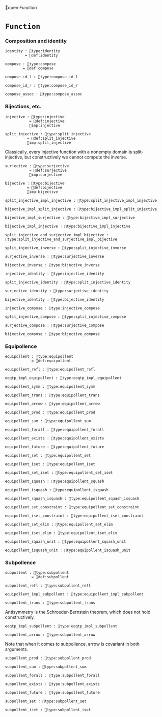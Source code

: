 open:Function
# `Function`

### Composition and identity

    identity : type:identity
             = def:identity

    compose : type:compose
            = def:compose

    compose_id_l : type:compose_id_l

    compose_id_r : type:compose_id_r

    compose_assoc : type:compose_assoc



### Bijections, etc.

    injective : type:injective
               = def:injective
               imp:injective

    split_injective : type:split_injective
              = def:split_injective
              imp:split_injective

Classically, every injective function with a nonempty domain is
split-injective, but constructively we cannot compute the inverse.

    surjective : type:surjective
               = def:surjective
               imp:surjective

    bijective : type:bijective
              = def:bijective
              imp:bijective

    split_injective_impl_injective : type:split_injective_impl_injective

    bijective_impl_split_injective : type:bijective_impl_split_injective

    bijective_impl_surjective : type:bijective_impl_surjective

    bijective_impl_injective : type:bijective_impl_injective

    split_injective_and_surjective_impl_bijective : type:split_injective_and_surjective_impl_bijective

    split_injective_inverse : type:split_injective_inverse

    surjective_inverse : type:surjective_inverse

    bijective_inverse : type:bijective_inverse

    injective_identity : type:injective_identity

    split_injective_identity : type:split_injective_identity

    surjective_identity : type:surjective_identity

    bijective_identity : type:bijective_identity

    injective_compose : type:injective_compose

    split_injective_compose : type:split_injective_compose

    surjective_compose : type:surjective_compose

    bijective_compose : type:bijective_compose



### Equipollence

    equipollent : type:equipollent
                = def:equipollent

    equipollent_refl : type:equipollent_refl

    eeqtp_impl_equipollent : type:eeqtp_impl_equipollent

    equipollent_symm : type:equipollent_symm

    equipollent_trans : type:equipollent_trans

    equipollent_arrow : type:equipollent_arrow

    equipollent_prod : type:equipollent_prod

    equipollent_sum : type:equipollent_sum

    equipollent_forall : type:equipollent_forall

    equipollent_exists : type:equipollent_exists

    equipollent_future : type:equipollent_future

    equipollent_set : type:equipollent_set

    equipollent_iset : type:equipollent_iset

    equipollent_set_iset : type:equipollent_set_iset

    equipollent_squash : type:equipollent_squash

    equipollent_isquash : type:equipollent_isquash

    equipollent_squash_isquash : type:equipollent_squash_isquash

    equipollent_set_constraint : type:equipollent_set_constraint

    equipollent_iset_constraint : type:equipollent_iset_constraint

    equipollent_set_elim : type:equipollent_set_elim

    equipollent_iset_elim : type:equipollent_iset_elim

    equipollent_squash_unit : type:equipollent_squash_unit

    equipollent_isquash_unit : type:equipollent_isquash_unit



### Subpollence

    subpollent : type:subpollent
                = def:subpollent

    subpollent_refl : type:subpollent_refl

    equipollent_impl_subpollent : type:equipollent_impl_subpollent

    subpollent_trans : type:subpollent_trans

Antisymmetry is the Schroeder-Bernstein theorem, which does not hold constructively.

    eeqtp_impl_subpollent : type:eeqtp_impl_subpollent

    subpollent_arrow : type:subpollent_arrow

Note that when it comes to subpollence, arrow is covariant in both arguments.

    subpollent_prod : type:subpollent_prod

    subpollent_sum : type:subpollent_sum

    subpollent_forall : type:subpollent_forall

    subpollent_exists : type:subpollent_exists

    subpollent_future : type:subpollent_future

    subpollent_set : type:subpollent_set

    subpollent_iset : type:subpollent_iset
